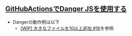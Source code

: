 ## [GitHubActionsでDanger JSを使用する](https://qiita.com/IKEH/items/db8311568a7b87482043)
- Dangerの動作例は以下
  - [\[WIP\] 大きなファイルを10以上追加 \#16](https://github.com/pommdau/danger-js-demo/pull/16)を参照
